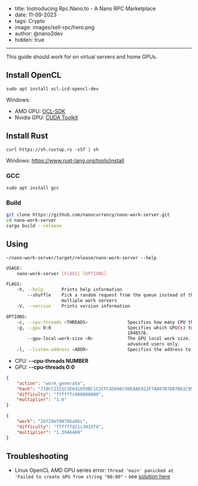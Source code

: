 
- title: Inotroducing Rpc.Nano.to - A Nano RPC Marketplace 
- date: 11-09-2023
- tags: Crypto
- image: images/sell-rpc/hero.png
- author: @nano2dev
- hidden: true

-----

This guide should work for on virtual servers and home GPUs. 

## Install OpenCL

```
sudo apt install ocl-icd-opencl-dev
```

Windows:
- AMD GPU: [OCL-SDK](https://github.com/GPUOpen-LibrariesAndSDKs/OCL-SDK/releases/)
- Nvidia GPU: [CUDA Toolkit](https://developer.nvidia.com/cuda-toolkit)

## Install Rust

```
curl https://sh.rustup.rs -sSf | sh
```

Windows: https://www.rust-lang.org/tools/install

### GCC

```
sudo apt install gcc
```

### Build

```bash
git clone https://github.com/nanocurrency/nano-work-server.git
cd nano-work-server
cargo build --release
```

## Using

```~/nano-work-server/target/release/nano-work-server --help```

```bash
USAGE:
    nano-work-server [FLAGS] [OPTIONS]

FLAGS:
    -h, --help       Prints help information
        --shuffle    Pick a random request from the queue instead of the oldest. Increases efficiency when using
                     multiple work servers
    -V, --version    Prints version information

OPTIONS:
    -c, --cpu-threads <THREADS>               Specifies how many CPU threads to use. [default: 0]
    -g, --gpu 0:0                             Specifies which GPU(s) to use. THREADS is optional and defaults to
                                              1048576.
        --gpu-local-work-size <N>             The GPU local work size. Increasing it may increase performance. For
                                              advanced users only.
    -l, --listen-address <ADDR>               Specifies the address to listen on. [default: [::1]:7076]
```

- CPU: **--cpu-threads NUMBER**
- GPU: **--cpu-threads 0:0**

```json
{
    "action": "work_generate",
    "hash": "718CC2121C3E641059BC1C2CFC45666C99E8AE922F7A807B7D07B62C995D79E2",
    "difficulty": "ffffffc000000000",
    "multiplier": "1.0" 
}
```

```json
{
    "work": "2bf29ef00786a6bc",
    "difficulty": "ffffffd21c3933f4",
    "multiplier": "1.3946469"        
}
```

## Troubleshooting

- Linux OpenCL AMD GPU series error: `thread 'main' panicked at 'Failed to create GPU from string "00:00"` - see [solution here](https://github.com/nanocurrency/nano-work-server/issues/28)